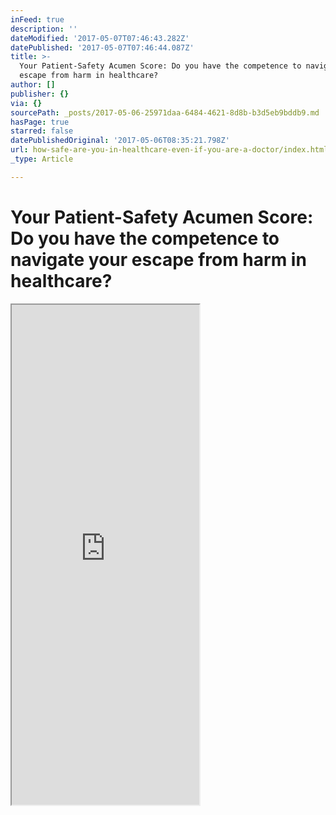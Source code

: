 ```yaml
---
inFeed: true
description: ''
dateModified: '2017-05-07T07:46:43.282Z'
datePublished: '2017-05-07T07:46:44.087Z'
title: >-
  Your Patient-Safety Acumen Score: Do you have the competence to navigate your
  escape from harm in healthcare?
author: []
publisher: {}
via: {}
sourcePath: _posts/2017-05-06-25971daa-6484-4621-8d8b-b3d5eb9bddb9.md
hasPage: true
starred: false
datePublishedOriginal: '2017-05-06T08:35:21.798Z'
url: how-safe-are-you-in-healthcare-even-if-you-are-a-doctor/index.html
_type: Article

---
```

# Your Patient-Safety Acumen Score: Do you have the competence to navigate your escape from harm in healthcare?

<iframe src="https://the-grid.github.io/ed-userhtml/?g=eJyzScksU0jOSSwutlXKKSwszaxSUgCRupkptkrZqa6Gfp5Kdjb6QFV2NsXJRZkFJQrFRcm2ShklJQXFVvr6ILV6OamJKSBGVWqxXnJ-rn5WsX5BTml6Zl6xfmpuUipYTi-rGGQQxAw7AMs1Kps" height="800" style=""></iframe>
